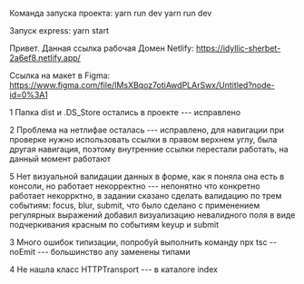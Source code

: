 Команда запуска проекта:
yarn run dev 
yarn run dev

Запуск express:
yarn start

Привет.
Данная ссылка рабочая
Домен Netlify:
https://idyllic-sherbet-2a6ef8.netlify.app/

Ссылка на макет в Figma:
https://www.figma.com/file/IMsXBqoz7otiAwdPLArSwx/Untitled?node-id=0%3A1

1 Папка dist и .DS_Store остались в проекте
--- исправлено

2 Проблема на нетлифае осталась
--- исправлено, для навигации при проверке нужно использовать ссылки в правом верхнем углу,
 была другая навигация, поэтому внутренние ссылки перестали работать, на данный момент работают

5 Нет визуальной валидации данных в форме, как я поняла она есть в консоли, но работает некорректно
--- непонятно что конкретно работает некоррктно, в задании сказано сделать валидацию по трем событиям:
focus, blur, submit, что было сделано с применением регулярных выражений
добавил визуализацию невалидного поля в виде подчеркивания красным по событиям keyup и submit

3 Много ошибок типизации, попробуй выполнить команду npx tsc --noEmit
--- большинство any заменены типами

4 Не нашла класс HTTPTransport
--- в каталоге index